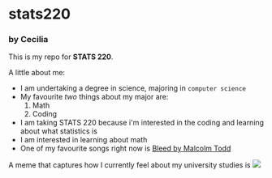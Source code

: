 # stats220
### by Cecilia

This is my repo for **STATS 220**. 

A little about me:

* I am undertaking a degree in science, majoring in `computer science`
* My favourite *two* things about my major are:
  1. Math
  2. Coding
* I am taking STATS 220 because i'm interested in the coding and learning about what statistics is
* I am interested in learning about math
* One of my favourite songs right now is [Bleed by Malcolm Todd](https://www.youtube.com/watch?v=YCi4erc-QeQ)

A meme that captures how I currently feel about my university studies is ![](https://64.media.tumblr.com/4e15342c4bce5466db2d6188b78f2f98/tumblr_nh0gwq3VRU1s8njeuo1_500.gif)

